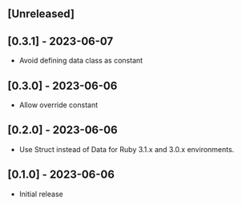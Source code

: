 ## [Unreleased]

## [0.3.1] - 2023-06-07
- Avoid defining data class as constant

## [0.3.0] - 2023-06-06
- Allow override constant

## [0.2.0] - 2023-06-06
- Use Struct instead of Data for Ruby 3.1.x and 3.0.x environments.

## [0.1.0] - 2023-06-06
- Initial release
